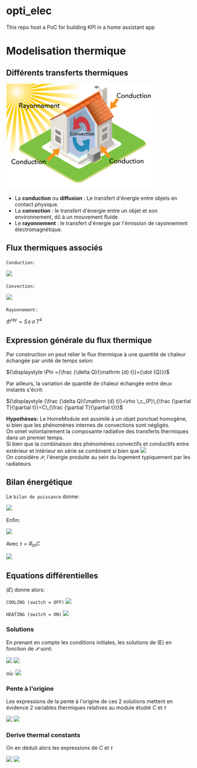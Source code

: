 # opti_elec
This repo host a PoC for building KPI in a home assistant app


# Modelisation thermique

## **Différents transferts thermiques**
<img src="readme/tt_home.png" alt="Differents transferts thermiques" width="400"/>

- La **conduction** ou **diffusion** : Le transfert d'énergie entre objets en contact physique.
- La **convection** : le transfert d'énergie entre un objet et son environnement, dû à un mouvement fluide 
- Le **rayonnement** : le transfert d'énergie par l'émission de rayonnement électromagnétique.

## Flux thermiques associés
`Conduction:`

<img src="https://latex.codecogs.com/svg.image?{\displaystyle\Phi&space;_{1\rightarrow&space;2}^{conduction}=\lambda\,S\,{\frac{T_{1}-T_{2}}{e}}={\frac{T_{1}-T_{2}}{R_{th}^{conduction}}}}" />


`Convection:` 

<img src="https://latex.codecogs.com/svg.image?{\displaystyle\Phi&space;_{1\rightarrow&space;2}^{convection}=h\,S\,(T_{1}-T_{2})={\frac{T_{1}-T_{2}}{R_{th}^{convection}}}" />

`Rayonnement:`

${\displaystyle \Phi^{\mathrm {ray}} =S\,\varepsilon \,\sigma \,T^{4}}$

## Expression générale du flux thermique
Par construction on peut relier le flux thermique à une quantité de chaleur échangée par unité de temps selon:

${\displaystyle \Phi ={\frac {\delta Q}{\mathrm {d} t}}={\dot {Q}}}$

Par ailleurs, la variation de quantité de chaleur échangée entre deux instants s'écrit:

${\displaystyle {\frac {\delta Q}{\mathrm {d} t}}=\rho \,c_{P}\,{\frac {\partial T}{\partial t}}=C\,{\frac {\partial T}{\partial t}}}$

**Hypothèses:** Le HomeModule est assimilé à un objet ponctuel homogène, si bien que les phénomènes internes de convections sont négligés.\
On omet volontairement la composante radiative des transferts thermiques dans un premier temps.\
Si bien que la combinaison des phénomènes convectifs et conductifs entre extérieur et intérieur en série se combinent si bien que 
<img src="https://latex.codecogs.com/svg.image?{\displaystyle{\Phi&space;_{1\rightarrow&space;2}^{TT}}={\frac{T_{ext}-T_{int}}{R_{th}}}}" />\
On considère ${\displaystyle {\mathcal {P}}}$, l'énergie produite au sein du logement typiquement par les radiateurs.

## Bilan énergétique
Le `bilan de puissance` donne:

<img src="https://latex.codecogs.com/svg.image?{\displaystyle{\Phi={\Phi&space;_{1\rightarrow&space;2}^{TT}}&plus;{\mathcal{P}}}\Leftrightarrow{C\,{\frac{\partial&space;T}{\partial&space;t}}={\frac{T_{ext}-T_{int}}{R_{\mathrm{th}}}&plus;{\mathcal{P}}}}\Leftrightarrow{{\frac{\partial&space;T}{\partial&space;t}}={\frac{T_{ext}-T_{int}}{R_{\mathrm{th}}C}}&plus;{\frac{\mathcal{P}}{C}}}}" />

Enfin:

<img src="https://latex.codecogs.com/svg.image?{\boxed{\displaystyle{\frac{\partial&space;T_{int}}{\partial&space;t}}(t)&plus;{\frac{1}{\tau}}*T_{int}(t)={\frac{1}{\tau}}*T_{ext}&plus;{\frac{\mathcal{P}}{C}}}}(E)" />

Avec ${\displaystyle {\tau = R_{th}C}}$

<img src="https://latex.codecogs.com/svg.image?{\mathcal{P}}=\left\{\begin{matrix}{\mathcal{P}_{rad}}&{si}&{switch=ON}\\0&{sinon.}\\\end{matrix}\right." />

## Equations différentielles
$(E)$ donne alors:

`COOLING (switch = OFF)`
<img src="https://latex.codecogs.com/svg.image?{\boxed{\displaystyle{\frac{\partial&space;T_{int}}{\partial&space;t}}(t)&plus;{\frac{1}{\tau}}*T_{int}(t)={\frac{1}{\tau}}*T_{ext}}}(1)" />

`HEATING (switch = ON)`
<img src="https://latex.codecogs.com/svg.image?{\boxed{\displaystyle{\frac{\partial&space;T_{int}}{\partial&space;t}}(t)&plus;{\frac{1}{\tau}}*T_{int}(t)={\frac{1}{\tau}}*T_{ext}&plus;{\frac{\mathcal{P}}{C}}}}(2)" />

### Solutions
En prenant en compte les conditions initiales, les solutions de (E) en fonction de $\mathcal{P}$ sont:

<img src="https://latex.codecogs.com/svg.image?(1)\Rightarrow{\boxed{\displaystyle{T_{int}=T_{ext}&plus;[T_{0}-T_{ext}]*e^{\frac{-t}{\tau}}}}}" />

<img src="https://latex.codecogs.com/svg.image?(2)\Rightarrow{\boxed{\displaystyle{T_{int}=T_{lim}&plus;[T_{0}-T_{lim}]*e^{\frac{-t}{\tau}}}}}" /> 

où: <img src="https://latex.codecogs.com/svg.image?T_{lim}=T_{ext}&plus;{\frac{\tau}{C}*{\mathcal{P}}}" />

### Pente à l'origine
Les expressions de la pente à l'origine de ces 2 solutions mettent en évidence 2 variables thermiques relatives au module étudié $C$ et $\tau$

<img src="https://latex.codecogs.com/svg.image?{\boxed{\displaystyle{{\dot{T^{cool}_{int}}}(0)=[T_{0}-T_{ext}]*{\frac{-1}{\tau}}}}}(1')" />

<img src="https://latex.codecogs.com/svg.image?{\boxed{\displaystyle{{\dot{T^{heat}_{int}}}(0)=[T_{0}-T_{ext}&plus;{\frac{\tau}{C}*{\mathcal{P}}}]*{\frac{-1}{\tau}}}}}(2')" />


### Derive thermal constants
On en déduit alors les expressions de $C$ et $\tau$

<img src="https://latex.codecogs.com/svg.image?(1')\Rightarrow{\boxed{{\tau}=\frac{[T_{0}-T_{ext}]}{{-{\dot{T^{cool}_{int}}}(0)}}}}" />

<img src="https://latex.codecogs.com/svg.image?(2')\Rightarrow{\boxed{\displaystyle&space;C={\frac{{\tau}*{\mathcal{P}}}{{\tau}*{\dot{T^{heat}_{int}}}(0)&plus;T_{0}-T_{ext}}}}}" />
